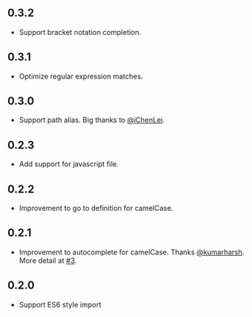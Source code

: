 ## 0.3.2

- Support bracket notation completion.

## 0.3.1

- Optimize regular expression matches.

## 0.3.0

- Support path alias. Big thanks to [@iChenLei](https://github.com/iChenLei).

## 0.2.3

- Add support for javascript file.

## 0.2.2

- Improvement to go to definition for camelCase.

## 0.2.1

- Improvement to autocomplete for camelCase. Thanks [@kumarharsh](https://github.com/kumarharsh). More detail at [#3](https://github.com/clinyong/vscode-css-modules/issues/3).

## 0.2.0

- Support ES6 style import
